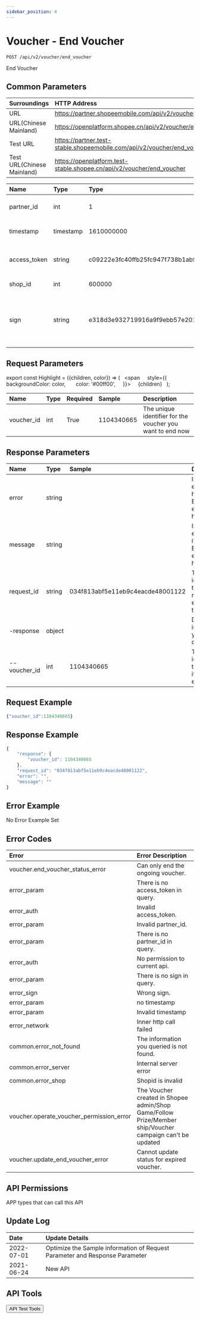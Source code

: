 ```yaml
---
sidebar_position: 4
---
```


# Voucher - End Voucher

```
POST /api/v2/voucher/end_voucher
```
End Voucher

## Common Parameters

| Surroundings | HTTP Address |
| :--- | :--- |
| URL | https://partner.shopeemobile.com/api/v2/voucher/end_voucher |
| URL(Chinese Mainland) | https://openplatform.shopee.cn/api/v2/voucher/end_voucher |
| Test URL | https://partner.test-stable.shopeemobile.com/api/v2/voucher/end_voucher |
| Test URL(Chinese Mainland) | https://openplatform.test-stable.shopee.cn/api/v2/voucher/end_voucher |

| Name | Type | Type | Description |
| :--- | :--- | :--- | :--- |
| partner_id | int | 1 | Partner ID is assigned upon registration is successful. Required for all requests. |
| timestamp | timestamp | 1610000000 | This is to indicate the timestamp of the request. Required for all requests. Expires in 5 minutes. |
| access_token | string | c09222e3fc40ffb25fc947f738b1abf1 | The token for API access, using to identify your permission to the api. Valid for multiple use and expires in 4 hours. |
| shop_id | int | 600000 | Shopee's unique identifier for a shop. Required param for most APIs. |
| sign | string | e318d3e932719916a9f9ebb57e2011961bd47abfa54a36e040d050d8931596e2 | Signature generated by partner_id, api path, timestamp, access_token, shop_id and partner_key via HMAC-SHA256 hashing algorithm. More details: https://open.shopee.com/documents?module=87&type=2&id=58&version=2 |

## Request Parameters

export const Highlight = ({children, color}) => (
  <span
    style={{
      backgroundColor: color,
      color: '#00ff00',
    }}>
    {children}
  </span>
);

| Name | Type | Required | Sample | Description |
| :--- | :--- | :--- | :--- | :--- |
| voucher_id | int | <Highlight>True</Highlight> | 1104340665 | The unique identifier for the voucher you want to end now |

## Response Parameters

| Name | Type | Sample | Description |
| :--- | :--- | :--- | :--- |
| error | string |  | Indicate error type if hit error. Empty if no error happened. |
| message | string |  | Indicate error details if hit error. Empty if no error happened. |
| request_id | string | 034f813abf5e11eb9c4eacde48001122 | The identifier of the API request for error tracking. |
| -response | object |  | Detailed informations you are querying. |
| --voucher_id | int | 1104340665 | The unique identifier for the voucher it is being ended. |

## Request Example

```js title="Payload"
{"voucher_id":1104340665}
```

## Response Example

```js title="JSON"
{
    "response": {
        "voucher_id": 1104340665
    },
    "request_id": "034f813abf5e11eb9c4eacde48001122",
    "error": "",
    "message": ""
}
```

## Error Example
No Error Example Set

## Error Codes

| Error | Error Description |
| :--- | :--- |
| voucher.end_voucher_status_error | Can only end the ongoing voucher. |
| error_param | There is no access_token in query. |
| error_auth | Invalid access_token. |
| error_param | Invalid partner_id. |
| error_param | There is no partner_id in query. |
| error_auth | No permission to current api. |
| error_param | There is no sign in query. |
| error_sign | Wrong sign. |
| error_param | no timestamp |
| error_param | Invalid timestamp |
| error_network | Inner http call failed |
| common.error_not_found | The information you queried is not found. |
| common.error_server | Internal server error |
| common.error_shop | Shopid is invalid |
| voucher.operate_voucher_permission_error | The Voucher created in Shopee admin/Shop Game/Follow Prize/Member ship/Voucher campaign can't be updated |
| voucher.update_end_voucher_error | Cannot update status for expired voucher. |

## API Permissions
APP types that can call this API

## Update Log

| Date | Update Details |
| :--- | :--- |
| 2022-07-01 | Optimize the Sample information of Request Parameter and Response Parameter |
| 2021-06-24 | New API |

## API Tools
<button>API Test Tools</button>